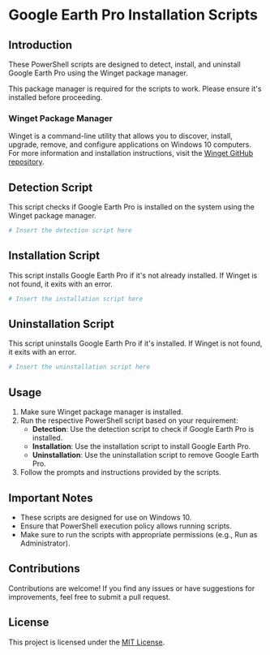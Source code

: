 # Google Earth Pro Installation Scripts

## Introduction
These PowerShell scripts are designed to detect, install, and uninstall Google Earth Pro using the Winget package manager.

This package manager is required for the scripts to work. Please ensure it's installed before proceeding.

### Winget Package Manager
Winget is a command-line utility that allows you to discover, install, upgrade, remove, and configure applications on Windows 10 computers. 
For more information and installation instructions, visit the [Winget GitHub repository](https://github.com/microsoft/winget-cli).

## Detection Script
This script checks if Google Earth Pro is installed on the system using the Winget package manager.

```powershell
# Insert the detection script here
```

## Installation Script
This script installs Google Earth Pro if it's not already installed. If Winget is not found, it exits with an error.

```powershell
# Insert the installation script here
```

## Uninstallation Script
This script uninstalls Google Earth Pro if it's installed. If Winget is not found, it exits with an error.

```powershell
# Insert the uninstallation script here
```

## Usage
1. Make sure Winget package manager is installed.
2. Run the respective PowerShell script based on your requirement:
   - **Detection**: Use the detection script to check if Google Earth Pro is installed.
   - **Installation**: Use the installation script to install Google Earth Pro.
   - **Uninstallation**: Use the uninstallation script to remove Google Earth Pro.
3. Follow the prompts and instructions provided by the scripts.

## Important Notes
- These scripts are designed for use on Windows 10.
- Ensure that PowerShell execution policy allows running scripts.
- Make sure to run the scripts with appropriate permissions (e.g., Run as Administrator).

## Contributions
Contributions are welcome! If you find any issues or have suggestions for improvements, feel free to submit a pull request.

## License
This project is licensed under the [MIT License](LICENSE).
